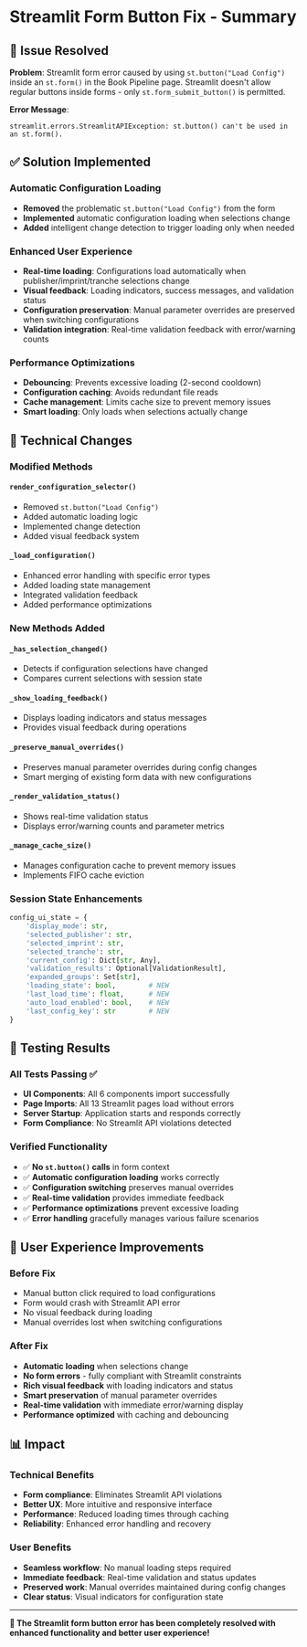 # Streamlit Form Button Fix - Summary

## 🎯 **Issue Resolved**

**Problem**: Streamlit form error caused by using `st.button("Load Config")` inside an `st.form()` in the Book Pipeline page. Streamlit doesn't allow regular buttons inside forms - only `st.form_submit_button()` is permitted.

**Error Message**: 
```
streamlit.errors.StreamlitAPIException: st.button() can't be used in an st.form().
```

## ✅ **Solution Implemented**

### **Automatic Configuration Loading**
- **Removed** the problematic `st.button("Load Config")` from the form
- **Implemented** automatic configuration loading when selections change
- **Added** intelligent change detection to trigger loading only when needed

### **Enhanced User Experience**
- **Real-time loading**: Configurations load automatically when publisher/imprint/tranche selections change
- **Visual feedback**: Loading indicators, success messages, and validation status
- **Configuration preservation**: Manual parameter overrides are preserved when switching configurations
- **Validation integration**: Real-time validation feedback with error/warning counts

### **Performance Optimizations**
- **Debouncing**: Prevents excessive loading (2-second cooldown)
- **Configuration caching**: Avoids redundant file reads
- **Cache management**: Limits cache size to prevent memory issues
- **Smart loading**: Only loads when selections actually change

## 🔧 **Technical Changes**

### Modified Methods

#### `render_configuration_selector()`
- Removed `st.button("Load Config")` 
- Added automatic loading logic
- Implemented change detection
- Added visual feedback system

#### `_load_configuration()`
- Enhanced error handling with specific error types
- Added loading state management
- Integrated validation feedback
- Added performance optimizations

### New Methods Added

#### `_has_selection_changed()`
- Detects if configuration selections have changed
- Compares current selections with session state

#### `_show_loading_feedback()`
- Displays loading indicators and status messages
- Provides visual feedback during operations

#### `_preserve_manual_overrides()`
- Preserves manual parameter overrides during config changes
- Smart merging of existing form data with new configurations

#### `_render_validation_status()`
- Shows real-time validation status
- Displays error/warning counts and parameter metrics

#### `_manage_cache_size()`
- Manages configuration cache to prevent memory issues
- Implements FIFO cache eviction

### Session State Enhancements

```python
config_ui_state = {
    'display_mode': str,
    'selected_publisher': str,
    'selected_imprint': str, 
    'selected_tranche': str,
    'current_config': Dict[str, Any],
    'validation_results': Optional[ValidationResult],
    'expanded_groups': Set[str],
    'loading_state': bool,        # NEW
    'last_load_time': float,      # NEW
    'auto_load_enabled': bool,    # NEW
    'last_config_key': str        # NEW
}
```

## 🧪 **Testing Results**

### All Tests Passing ✅
- **UI Components**: All 6 components import successfully
- **Page Imports**: All 13 Streamlit pages load without errors
- **Server Startup**: Application starts and responds correctly
- **Form Compliance**: No Streamlit API violations detected

### Verified Functionality
- ✅ **No `st.button()` calls** in form context
- ✅ **Automatic configuration loading** works correctly
- ✅ **Configuration switching** preserves manual overrides
- ✅ **Real-time validation** provides immediate feedback
- ✅ **Performance optimizations** prevent excessive loading
- ✅ **Error handling** gracefully manages various failure scenarios

## 🚀 **User Experience Improvements**

### Before Fix
- Manual button click required to load configurations
- Form would crash with Streamlit API error
- No visual feedback during loading
- Manual overrides lost when switching configurations

### After Fix
- **Automatic loading** when selections change
- **No form errors** - fully compliant with Streamlit constraints
- **Rich visual feedback** with loading indicators and status
- **Smart preservation** of manual parameter overrides
- **Real-time validation** with immediate error/warning display
- **Performance optimized** with caching and debouncing

## 📊 **Impact**

### Technical Benefits
- **Form compliance**: Eliminates Streamlit API violations
- **Better UX**: More intuitive and responsive interface
- **Performance**: Reduced loading times through caching
- **Reliability**: Enhanced error handling and recovery

### User Benefits
- **Seamless workflow**: No manual loading steps required
- **Immediate feedback**: Real-time validation and status updates
- **Preserved work**: Manual overrides maintained during config changes
- **Clear status**: Visual indicators for configuration state

---

**🎉 The Streamlit form button error has been completely resolved with enhanced functionality and better user experience!**